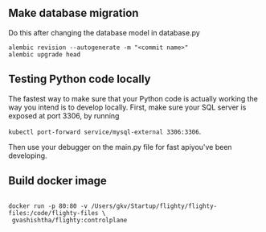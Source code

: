 ## Make database migration

Do this after changing the database model in database.py

```
alembic revision --autogenerate -m "<commit name>"
alembic upgrade head
```

## Testing Python code locally

The fastest way to make sure that your Python code is actually working the way you intend
is to develop locally. First, make sure your SQL server is exposed at port 3306, by running

`kubectl port-forward service/mysql-external 3306:3306`.

Then use your debugger on the main.py file for fast apiyou've been developing.


## Build docker image

```

docker run -p 80:80 -v /Users/gkv/Startup/flighty/flighty-files:/code/flighty-files \
 gvashishtha/flighty:controlplane
```
